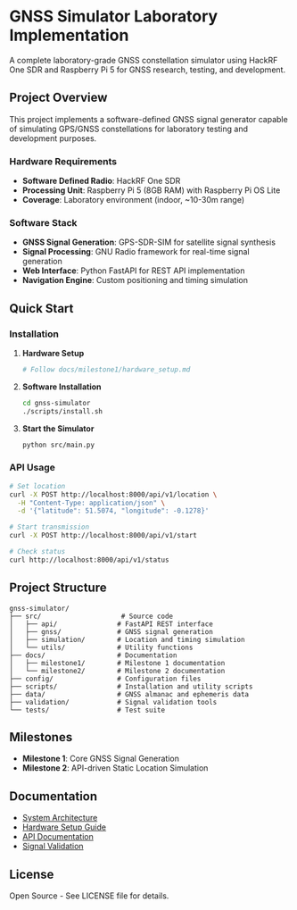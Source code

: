 # GNSS Simulator Laboratory Implementation

A complete laboratory-grade GNSS constellation simulator using HackRF One SDR and Raspberry Pi 5 for GNSS research, testing, and development.

## Project Overview

This project implements a software-defined GNSS signal generator capable of simulating GPS/GNSS constellations for laboratory testing and development purposes.

### Hardware Requirements

- **Software Defined Radio**: HackRF One SDR
- **Processing Unit**: Raspberry Pi 5 (8GB RAM) with Raspberry Pi OS Lite
- **Coverage**: Laboratory environment (indoor, ~10-30m range)

### Software Stack

- **GNSS Signal Generation**: GPS-SDR-SIM for satellite signal synthesis
- **Signal Processing**: GNU Radio framework for real-time signal generation
- **Web Interface**: Python FastAPI for REST API implementation
- **Navigation Engine**: Custom positioning and timing simulation

## Quick Start

### Installation

1. **Hardware Setup**
   ```bash
   # Follow docs/milestone1/hardware_setup.md
   ```

2. **Software Installation**
   ```bash
   cd gnss-simulator
   ./scripts/install.sh
   ```

3. **Start the Simulator**
   ```bash
   python src/main.py
   ```

### API Usage

```bash
# Set location
curl -X POST http://localhost:8000/api/v1/location \
  -H "Content-Type: application/json" \
  -d '{"latitude": 51.5074, "longitude": -0.1278}'

# Start transmission
curl -X POST http://localhost:8000/api/v1/start

# Check status
curl http://localhost:8000/api/v1/status
```

## Project Structure

```
gnss-simulator/
├── src/                    # Source code
│   ├── api/               # FastAPI REST interface
│   ├── gnss/              # GNSS signal generation
│   ├── simulation/        # Location and timing simulation
│   └── utils/             # Utility functions
├── docs/                  # Documentation
│   ├── milestone1/        # Milestone 1 documentation
│   └── milestone2/        # Milestone 2 documentation
├── config/                # Configuration files
├── scripts/               # Installation and utility scripts
├── data/                  # GNSS almanac and ephemeris data
├── validation/            # Signal validation tools
└── tests/                 # Test suite
```

## Milestones

- **Milestone 1**: Core GNSS Signal Generation
- **Milestone 2**: API-driven Static Location Simulation

## Documentation

- [System Architecture](docs/milestone1/architecture.md)
- [Hardware Setup Guide](docs/milestone1/hardware_setup.md)
- [API Documentation](docs/milestone2/api_documentation.md)
- [Signal Validation](docs/milestone1/signal_validation.md)

## License

Open Source - See LICENSE file for details.
